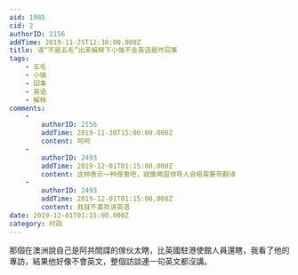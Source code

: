 ```yaml
---
aid: 1985
cid: 2
authorID: 2156
addTime: 2019-11-25T12:30:00.000Z
title: 请“不是五毛”出来解释下小强不会英语是咋回事
tags:
    - 五毛
    - 小强
    - 回事
    - 英语
    - 解释
comments:
    -
        authorID: 2156
        addTime: 2019-11-30T15:00:00.000Z
        content: 呵呵
    -
        authorID: 2493
        addTime: 2019-12-01T01:15:00.000Z
        content: 这种表示一种尊重吧，就像两国领导人会晤需要带翻译
    -
        authorID: 2493
        addTime: 2019-12-01T01:15:00.000Z
        content: 我就不喜欢讲英语
date: 2019-12-01T01:15:00.000Z
category: 时政
---
```


那個在澳洲說自己是阿共間諜的傢伙太瞎，比英國駐港使館人員還瞎，我看了他的專訪，結果他好像不會英文，整個訪談連一句英文都沒講。
